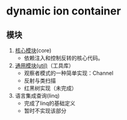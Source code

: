 # dynamic ion container

## 模块

1. [核心模块](./core/README.md)(core)
   - 依赖注入和控制反转的核心代码。
2. [通用模块(util)](./util/README.md)（工具库）
   - 观察者模式的一种简单实现：Channel
   - 反射与类扫描
   - 红黑树实现（未完成）
3. 语言集成查询(linq)
   - 完成了linq的基础定义
   - 暂时不实现该部分
   
